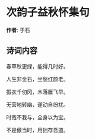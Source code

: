 # 次韵子益秋怀集句

**作者**: 于石

## 诗词内容

春草秋更绿，能得几时好。

人生非金石，坐愁红颜老。

振衣千仞冈，木落雁飞早。

无营地转幽，遂动自纷扰。

时哉不我与，全身以为宝。

不是傲当时，用拙存吾道。

